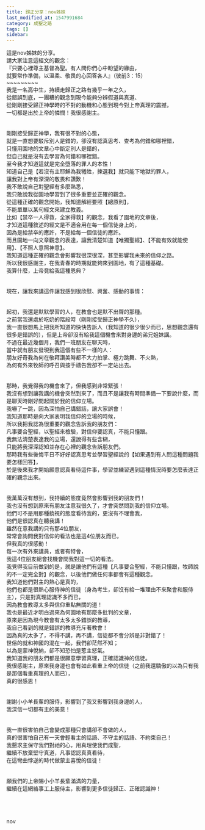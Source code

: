 ```yaml
---
title: 歸正分享：nov姊妹
last_modified_at: 1547991684
category: 成聖之路
tags: []
sidebar: 
---
```


<p>這是nov姊妹的分享。<br/>請大家注意這經文的觀念：<br/>『只要心裡尊主基督為聖。有人問你們心中盼望的緣由，<br/>就要常作準備，以溫柔、敬畏的心回答各人』（彼前3：15）<br/><!--more-->~~~~~~~~~<br/>我是一名高中生，持續走歸正之路有幾乎一年之久，<br/>從錯誤到底，一團糟的觀念到現今能夠分辨假道與真道、<br/>從剛剛接受歸正神學時的不對的動機和心態到現今對上帝真理的震撼，<br/>一切都是出於上帝的憐憫！我很感謝主。<br/><br/><br/>剛剛接受歸正神學，我有很不對的心態，<br/>就是一直想要駁斥別人是錯的，卻沒有認真思考、查考為何錯和哪裡錯，<br/>只懂用園地的文章心中斷定別人是錯的，<br/>但自己就是沒有去學習為何錯和哪裡錯。<br/>至今我才知道這就是完全墮落的罪人的本性！<br/>知道自己是【若沒有主耶穌為我犧牲，揀選我】就只能下地獄的罪人，<br/>讓我對上帝有深深的敬畏和讚歎！<br/>我不敢說自己對聖經有多麼熟悉，<br/>我只敢說我從園地學習到了很多重要並正確的觀念。<br/>從這種正確的觀念開始，我知道解經要照【總原則】，<br/>不能單單以某句經文來建立教義。<br/>比如【禁卒一人得救，全家得救】的觀念，我看了園地的文章後，<br/>才知道這種敘述的經文是不適合用在每一個信徒身上的，<br/>因為是給禁卒的應許，不是給每一個信徒的應許。<br/>而且園地一向文章觀念的表達，讓我清楚知道【唯獨聖經】、【不能有效就能使用】、【不照人意照神意】。<br/>我知道這種正確的觀念會影響我很深很深，甚至影響我未來的信仰之路。<br/>所以我很感謝主，在我青春的時期就能夠來到園地，有了這種基礎。<br/>我算什麼，上帝竟給我這種恩典？<br/><br/><br/>現在，讓我來講這件讓我感到很欣慰、興奮、感動的事情：<br/><br/><br/>起初，我還是默默學習的人，在教會也是默不出聲的那種。<br/>之前當我還處於吃奶的階段時（剛剛接受歸正神學不久），<br/>我一直很想馬上把我所知道的快快告訴人（我知道的很少很少而已，思想觀念還有很多是錯誤的），但是上帝卻沒有給我這個機會來對身邊的弟兄姐妹講。<br/>不過在最近幾個月，我們一班朋友在聊天時，<br/>當中就有朋友發現到我這個有些不一樣的人：<br/>朋友好奇我為何在敬拜讚美時都不大力拍掌、極力跳舞、不火熱，<br/>為何有外來牧師的呼召與按手禱告我卻不一定站出去。<br/><br/><br/>那時，我覺得我的機會來了，但我感到非常緊張！<br/>我沒有想到讓我講的機會突然到來了，而且不是讓我有時間準備一下要說什麼，而是聊天時剛好問起關於我的信仰立場。<br/>我嚇了一跳，因為深怕自己講錯話，讓大家誤會！<br/>我知道那時是向大家表明我信仰的立場的時候，<br/>所以我把我認為很重要的觀念告訴我的朋友們：<br/>凡事要合聖經，以聖經來檢驗，對信仰要認真，不能只懂跟。<br/>我無法清楚表達我的立場，還說得有些含糊，<br/>只能將我深深認知並存在心裡的觀念告訴朋友們。<br/>那時我有些後悔平日不好好認真思考並學習聖經說的【如果遇到有人問這種問題我要怎樣回答】，<br/>於是後來我才開始願意認真看待這件事，學習並練習遇到這種情況時要怎麼表達正確的觀念出來。<br/><br/><br/>我萬萬沒有想到，我持續的態度竟然會影響到我的朋友們！<br/>我也沒有想到原來有朋友注意我很久了，才會突然問到我的信仰立場。<br/>他們可不是用那種藐視的態度看待我的，更沒有不理會我，<br/>他們是很認真在聽我講！<br/>雖然在意我講的只有那4位朋友，<br/>常常會詢問我對信仰的看法也是這4位朋友而已，<br/>但我真的很感動！<br/>每一次有外來講員，或者有特會，<br/>我這4位朋友總會找機會問我對這一切的看法。<br/>我覺得我目前做到的是，就是讓他們有這種【凡事要合聖經，不能只懂跟，牧師說的不一定完全對】的觀念，以後他們做任何事都會有這種觀念。<br/>我知道他們對主的熱心是真的，<br/>他們也都是很熱心服侍神的信徒（身為考生，卻沒有給一堆理由不來聚會和服侍主），只是對真理認識不多而已，<br/>因為教會教導太多與信仰重點無關的道！<br/>我也是最近才明白過來為何園地有那麼多批判的文章，<br/>原來是因為現今教會有太多太多錯誤的教導，<br/>我自己看到的就是錯誤的教導充斥著教會！<br/>因為真的太多了，不得不講，再不講，信徒都不會分辨是非對錯了！<br/>世俗的就和神國的混在一起，我們卻茫然不知；<br/>以為是蒙神悅納，卻不知恐怕是惹主怒氣。<br/>我知道我的朋友們都是很願意學習真理，正確認識神的信徒。<br/>我很感謝主，原來我身邊也會有如此看重上帝的信徒（之前我還驕傲的以為只有我是那個看重真理的人而已），<br/>真的很感恩！<br/><br/><br/>謝謝小小羊長輩的服侍，影響到了我又影響到我身邊的人，<br/>我深信一切都有主的美意！<br/><br/><br/>我一直很害怕自己會變成那種只會講卻不會做的人，<br/>真的很害怕自己有一天會輕看主的話語、不守主的話語、不約束自己！<br/>我懇求主保守我們對祂的心，用真理使我們成聖，<br/>繼續不放棄堅守真道，凡事認認真真看待，<br/>在這彎曲悖逆的時代做蒙主喜悅的信徒！<br/><br/><br/>願我們的上帝賜小小羊長輩滿滿的力量，<br/>繼續在這網絡事工上服侍主，影響到更多信徒歸正、正確認識神！<br/><br/><br/><br/><br/>nov<br/><br/><br/><br/><br/><br/><br/>
</p>